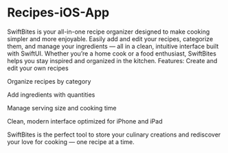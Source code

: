 # Recipes-iOS-App
SwiftBites is your all-in-one recipe organizer designed to make cooking simpler and more enjoyable.
Easily add and edit your recipes, categorize them, and manage your ingredients — all in a clean, intuitive interface built with SwiftUI.
Whether you’re a home cook or a food enthusiast, SwiftBites helps you stay inspired and organized in the kitchen.
Features:
Create and edit your own recipes


Organize recipes by category


Add ingredients with quantities


Manage serving size and cooking time


Clean, modern interface optimized for iPhone and iPad


SwiftBites is the perfect tool to store your culinary creations and rediscover your love for cooking — one recipe at a time.

